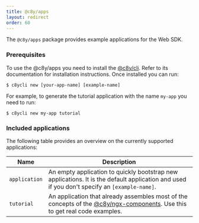 ```yaml
---
title: @c8y/apps
layout: redirect
order: 60
---
```



The `@c8y/apps` package provides example applications for the Web SDK.

### Prerequisites

To use the @c8y/apps you need to install the [@c8y/cli](https://www.npmjs.com/package/@c8y/cli). Refer to its documentation for installation instructions. 
Once installed you can run:

```
$ c8ycli new [your-app-name] [example-name]
```

For example, to generate the tutorial application with the name `my-app` you need to run:

```
$ c8ycli new my-app tutorial
```

### Included applications

The following table provides an overview on the currently supported applications:

| Name | Description |
| ---- | --- |
|`application`| An empty application to quickly bootstrap new applications. It is the default application and used if you don't specify an `[example-name]`.|
|`tutorial`| An application that already assembles most of the concepts of the [@c8y/ngx-components](https://www.npmjs.com/package/@c8y/ngx-components). Use this to get real code examples. |
 